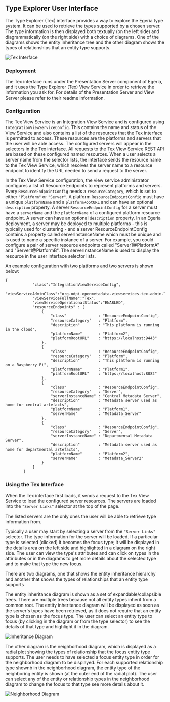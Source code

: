 ## Type Explorer User Interface

The Type Explorer (Tex) interface provides a way to explore the Egeria type system. It can be used to retrieve the types supported by a chosen server. The type information is then displayed both textually (on the left side) and diagrammatically (on the right side) with a choice of diagrams. One of the diagrams shows the entity inheritance tree and the other diagram shows the types of relationships that an entity type supports.

![Tex Interface](image1)

### Deployment
The Tex interface runs under the Presentation Server component of Egeria, and it uses the Type Explorer (Tex) View Service in order to retrieve the information you ask for. For details of the Presentation Server and View Server please refer to their readme information.


### Configuration
The Tex View Service is an Integration View Service and is configured using `IntegrationViewServiceConfig`. This contains the name and status of the View Service and also contains a list of the resources that the Tex interface is permitted to access. These resources are the platforms and servers that the user will be able access. The configured servers will appear in the selectors in the Tex interface. All requests to the Tex View Service REST API are based on these configured named resources. When a user selects a server name from the selector lists, the interface sends the resource name to the Tex View Service, which resolves the server name to a resource endpoint to identify the URL needed to send a request to the server. 

In the Tex View Service configuration, the view service administrator configures a list of Resource Endpoints to represent platforms and servers. Every `ResourceEndpointConfig` needs a `resourceCategory`, which is set to either `"Platform"` or `"Server"`. A platform `ResourceEndpointConfig` must have a unique `platformName` and a `platformRootURL` and can have an optional `description` property. A server `ResourceEndpointConfig` for a server must have a `serverName` and the `platformName` of a configured platform resource endpoint. A server can have an optional `description` property. In an Egeria deployment, a server may be deployed to multiple platforms - this is typically used for clustering - and a server ResourceEndpointConfig contains a property called serverInstanceName which must be unique and is used to name a specific instance of a server. For example, you could configure a pair of server resource endpoints called "Server1@PlatformA" and "Server1@PlatformB". The serverInstanceName is used to display the resource in the user interface selector lists. 

An example configuration with two platforms and two servers is shown below:

```
{
            "class":"IntegrationViewServiceConfig",
            "viewServiceAdminClass":"org.odpi.openmetadata.viewservices.tex.admin.TexViewAdmin",
            "viewServiceFullName":"Tex",
            "viewServiceOperationalStatus":"ENABLED",            
            "resourceEndpoints" : [
                {
                    "class"              : "ResourceEndpointConfig",
                    "resourceCategory"   : "Platform",
                    "description"        : "This platform is running in the cloud",
                    "platformName"       : "Platform2",
                    "platformRootURL"    : "https://localhost:9443"
                },
                {
                    "class"              : "ResourceEndpointConfig",
                    "resourceCategory"   : "Platform",
                    "description"        : "This platform is running on a Raspberry Pi",
                    "platformName"       : "Platform1",
                    "platformRootURL"    : "https://localhost:8082"
                },
                {
                    "class"              : "ResourceEndpointConfig",
                    "resourceCategory"   : "Server",
                    "serverInstanceName" : "Central Metadata Server",
                    "description"        : "Metadata server used as home for central artefacts",
                    "platformName"       : "Platform1",
                    "serverName"         : "Metadata_Server"
                },
                {
                    "class"              : "ResourceEndpointConfig",
                    "resourceCategory"   : "Server",
                    "serverInstanceName" : "Departmental Metadata Server",
                    "description"        : "Metadata server used as home for departmental artefacts",
                    "platformName"       : "Platform2",
                    "serverName"         : "Metadata_Server2"
                }
            ]
        }
```


### Using the Tex Interface
When the Tex interface first loads, it sends a request to the Tex View Service to load the configured server resources. The servers are loaded into the `"Server Links"` selector at the top of the page. 

The listed servers are the only ones the user will be able to retrieve type information from.

Typically a user may start by selecting a server from the `"Server Links"` selector. The type information for the server will be loaded. If a particular type is selected (clicked) it becomes the focus type; it will be displayed in the details area on the left side and highlighted in a diagram on the right side. The user can view the type's attributes and can click on types in the attiributes or in the diagrams to get more details about the selected type and to make that type the new focus.

There are two diagrams, one that shows the entity inheritance hierarchy and another that shows the types of relationships that an entity type supports 

The entity inheritance diagram is shown as a set of expandable/collapsible trees. There are multiple trees because not all entity types inherit from a common root. The entity inheritance diagram will be displayed as soon as the server's types have been retrieved, as it does not require that an entity type is chosen as the focus type. The user can select an entity type to focus (by clicking in the diagram or from the type selector) to see the details of that type and highlight it in the diagram.

![Inheritance Diagram](image2)

The other diagram is the neighborhood diagram, which is displayed as a radial plot showing the types of relationship that the focus entity type supports. The user needs to have selected a focus entity type in order for the neighborhood diagram to be displayed. For each supported relationship type shownb in the neighborhood diagram, the entity type of the neighboring entity is shown (at the outer end of the radial plot). The user can select any of the entity or relationship types in the neighborhood diagram to change the focus to that type see more details about it.

![Neighborhood Diagram](image3)

